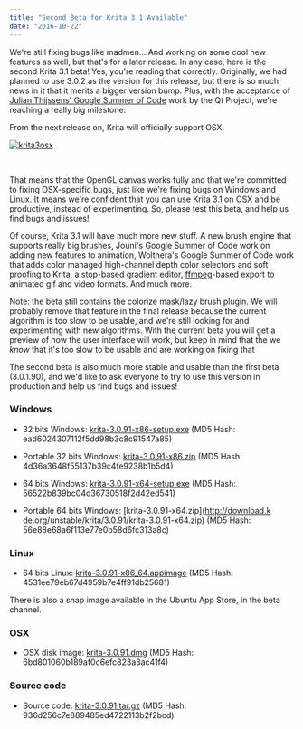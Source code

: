 ```yaml
---
title: "Second Beta for Krita 3.1 Available"
date: "2016-10-22"
---
```


We're still fixing bugs like madmen... And working on some cool new features as well, but that's for a later release. In any case, here is the second Krita 3.1 beta! Yes, you're reading that correctly. Originally, we had planned to use 3.0.2 as the version for this release, but there is so much news in it that it merits a bigger version bump. Plus, with the acceptance of [Julian Thijssens' Google Summer of Code](https://codereview.qt-project.org/#/c/166202) work by the Qt Project, we're reaching a really big milestone:

From the next release on, Krita will officially support OSX.

[![krita3osx](/images/posts/2016/krita3osx-1024x793.jpg)](/images/posts/2016/krita3osx.jpg)

 

That means that the OpenGL canvas works fully and that we're committed to fixing OSX-specific bugs, just like we're fixing bugs on Windows and Linux. It means we're confident that you can use Krita 3.1 on OSX and be productive, instead of experimenting. So, please test this beta, and help us find bugs and issues!

Of course, Krita 3.1 will have much more new stuff. A new brush engine that supports really big brushes, Jouni's Google Summer of Code work on adding new features to animation, Wolthera's Google Summer of Code work that adds color managed high-channel depth color selectors and soft proofing to Krita, a stop-based gradient editor, [ffmpeg](http://ffmpeg.org/)\-based export to animated gif and video formats. And much more.

Note: the beta still contains the colorize mask/lazy brush plugin. We will probably remove that feature in the final release because the current algorithm is too slow to be usable, and we're still looking for and experimenting with new algorithms. With the current beta you will get a preview of how the user interface will work, but keep in mind that the we _know_ that it's too slow to be usable and are working on fixing that

The second beta is also much more stable and usable than the first beta (3.0.1.90), and we'd like to ask everyone to try to use this version in production and help us find bugs and issues!

### Windows

- 32 bits Windows: [krita-3.0.91-x86-setup.exe](http://download.kde.org/unstable/krita/3.0.91/krita-3.0.91-x86-setup.exe) (MD5 Hash: ead6024307112f5dd98b3c8c91547a85)
- Portable 32 bits Windows: [krita-3.0.91-x86.zip](http://download.kde.org/unstable/krita/3.0.91/krita-3.0.91-x86.zip) (MD5 Hash: 4d36a3648f55137b39c4fe9238b1b5d4)

- 64 bits Windows: [krita-3.0.91-x64-setup.exe](http://download.kde.org/unstable/krita/3.0.91/krita-3.0.91-x64-setup.exe) (MD5 Hash: 56522b839bc04d36730518f2d42ed541)

- Portable 64 bits Windows: [krita-3.0.91-x64.zip](http://download.k
    de.org/unstable/krita/3.0.91/krita-3.0.91-x64.zip) (MD5 Hash: 56e88e68a6f113e77e0b58d6fc313a8c)

### Linux

- 64 bits Linux: [krita-3.0.91-x86\_64.appimage](http://download.kde.org/unstable/krita/3.0.91/krita-3.0.91-x86_64.appimage) (MD5 Hash: 4531ee79eb67d4959b7e4ff91db25681)

There is also a snap image available in the Ubuntu App Store, in the beta channel.

### OSX

- OSX disk image: [krita-3.0.91.dmg](http://download.kde.org/unstable/krita/3.0.91/krita-3.0.91.dmg) (MD5 Hash: 6bd801060b189af0c6efc823a3ac41f4)

### Source code

- Source code: [krita-3.0.91.tar.gz](http://download.kde.org/unstable/krita/3.0.91/krita-3.0.91.tar.gz) (MD5 Hash: 936d256c7e889485ed4722113b2f2bcd)
